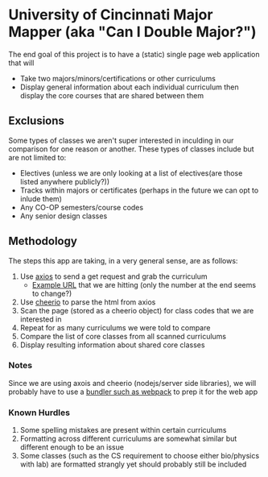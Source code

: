 # University of Cincinnati Major Mapper (aka "Can I Double Major?")

The end goal of this project is to have a (static) single page web application that will

 - Take two majors/minors/certifications or other curriculums
 - Display general information about each individual curriculum then display the core courses that are shared between them

## Exclusions

Some types of classes we aren't super interested in inculding in our comparison for one reason or another.
These types of classes include but are not limited to:

- Electives (unless we are only looking at a list of electives(are those listed anywhere publicly?))
- Tracks within majors or certificates (perhaps in the future we can opt to inlude them)
- Any CO-OP semesters/course codes
- Any senior design classes

## Methodology

The steps this app are taking, in a very general sense, are as follows:

1. Use [axios](https://www.npmjs.com/package/axios) to send a get request and grab the curriculum
    - [Example URL](https://webapps2.uc.edu/ecurriculum/DegreePrograms/Home/MajorMap/7262) that we are hitting (only the number at the end seems to change?)
2. Use [cheerio](https://www.npmjs.com/package/cheerio) to parse the html from axios
3. Scan the page (stored as a cheerio object) for class codes that we are interested in
4. Repeat for as many curriculums we were told to compare
5. Compare the list of core classes from all scanned curriculums
6. Display resulting information about shared core classes

### Notes

Since we are using axois and cheerio (nodejs/server side libraries), we will probably have to use a [bundler such as webpack](https://webpack.js.org/) to prep it for the web app

### Known Hurdles

1. Some spelling mistakes are present within certain curriculums
2. Formatting across different curriculums are somewhat similar but different enough to be an issue
3. Some classes (such as the CS requirement to choose either bio/physics with lab) are formatted strangly yet should probably still be included
